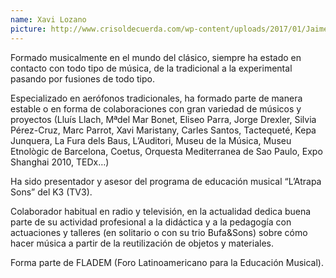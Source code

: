 ```yaml
---
name: Xavi Lozano
picture: http://www.crisoldecuerda.com/wp-content/uploads/2017/01/Jaime-Muñoz-foto-env-123x123-2017.jpg
---
```


Formado musicalmente en el mundo del clásico, siempre ha estado en contacto con todo tipo de música, de la tradicional a la experimental pasando por fusiones de todo tipo.

Especializado en aerófonos tradicionales, ha formado parte de manera estable o en forma de colaboraciones con gran variedad de músicos y proyectos (Lluís Llach, Mªdel Mar Bonet, Eliseo Parra, Jorge Drexler, Silvia Pérez-Cruz, Marc Parrot, Xavi Maristany, Carles Santos, Tactequeté, Kepa Junquera, La Fura dels Baus, L’Auditori, Museu de la Música, Museu Etnològic de Barcelona, Coetus, Orquesta Mediterranea de Sao Paulo, Expo Shanghai 2010, TEDx…)

Ha sido presentador y asesor del programa de educación musical “L’Atrapa Sons” del K3 (TV3).

Colaborador habitual en radio y televisión, en la actualidad dedica buena parte de su actividad profesional a la didáctica y a la pedagogía con actuaciones y talleres (en solitario o con su trio Bufa&Sons) sobre cómo hacer música a partir de la reutilización de objetos y materiales.

Forma parte de FLADEM (Foro Latinoamericano para la Educación Musical).
